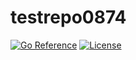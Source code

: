 # testrepo0874

[![Go Reference][pkgsitebadge]][pkgsite]
[![License][licensebadge]](LICENSE)

[licensebadge]: https://img.shields.io/github/license/seankhliao/testrepo0874.svg?style=flat-square
[pkgsitebadge]: https://pkg.go.dev/badge/go.seankhliao.com/testrepo0874.svg
[pkgsite]: https://pkg.go.dev/go.seankhliao.com/testrepo0874
